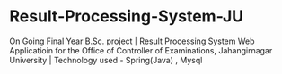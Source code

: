 # Result-Processing-System-JU
On Going Final Year B.Sc. project | Result Processing System Web Applicatioin for the Office of Controller of Examinations, Jahangirnagar University | Technology used - Spring(Java) , Mysql
